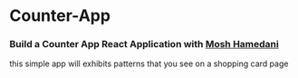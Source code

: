 # Counter-App
### Build a Counter App React Application with [Mosh Hamedani](https://www.youtube.com/watch?v=Ke90Tje7VS0&list=PLTjRvDozrdlw5En5v2xrBr_EqieHf7hGs&index=2)

this simple app will exhibits patterns that you see on a shopping card page
